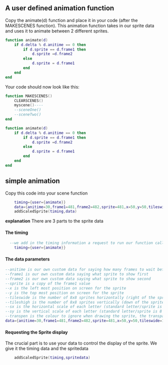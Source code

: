 ## A user defined animation function

Copy the animate(d) function and place it in your code (after the MAKESCENES function). This animation function takes in our sprite data and uses it to animate between 2 different sprites.

```lua
function animate(d)
	if d.delta % d.anitime == 0 then
		if d.sprite == d.frame1 then
			d.sprite =d.frame2
		else
			d.sprite = d.frame1
		end
	end
end
```

Your code should now look like this:

```lua
function MAKESCENES()
	CLEARSCENES()
	myscene()----
	--sceneOne()
	--sceneTwo()
end

function animate(d)
	if d.delta % d.anitime == 0 then
		if d.sprite == d.frame1 then
			d.sprite =d.frame2
		else
			d.sprite = d.frame1
		end
	end
end
```
## simple animation
Copy this code into your scene function

```lua
	timing={user={animate}}
	data={anitime=30,frame1=481,frame2=482,sprite=481,x=50,y=50,tileswide=1,tileshigh=1,sx=1,sy=1,transpen=0}
	addScaledSprite(timing,data)
```

**explanation** There are 3 parts to the sprite data

#### The timing

```lua
  --we add in the timing information a request to run our function called animate
	timing={user={animate}}
```
  
#### The data parameters
```lua
--anitime is our own custom data for saying how many frames to wait before changing the sprite to display (30 frames = 0.5 seconds)
--frame1 is our own custom data saying what sprite to show first
--frame2 is our own custom data saying what sprite to show second
--sprite is a copy of the frame1 value
--x is the left most position on screen for the sprite
--y is the top most position on screen for the sprite
--tileswide is the number of 8x8 sprites horizontally (right of the sprite number given) that make up a larger sprite (must be at least 1)
--tileshigh is the number of 8x8 sprites vertically (down of the sprite number given) that make up a larger sprite (must be at least 1)
--sx is the horizontal scale of each letter (standard letter/sprite is 8 pixels wide)
--sy is the vertical scale of each letter (standard letter/sprite is 8 pixels tall)
--transpen is the colour to ignore when drawing the sprite, the transparent colour
data={anitime=30,frame1=481,frame2=482,sprite=481,x=50,y=50,tileswide=1,tileshigh=1,sx=1,sy=1,transpen=0}
```

#### Requesting the Sprite display
The crucial part is to use your data to control the display of the sprite. We give it the timing data and the spritedata

```lua
	addScaledSprite(timing,spritedata)
```

